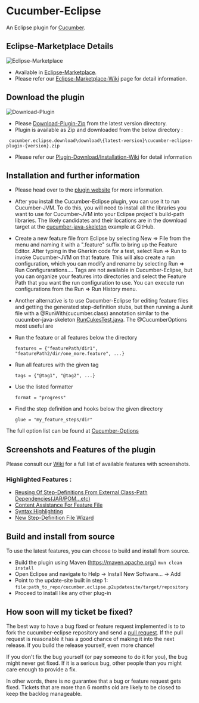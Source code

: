 # Cucumber-Eclipse

An Eclipse plugin for [Cucumber](http://cukes.info).

## Eclipse-Marketplace Details

![Eclipse-Marketplace](https://github.com/cucumber/cucumber-eclipse/blob/gh-pages/images/EclipseMarketPPlace.png)

- Available in [Eclipse-Marketplace](https://marketplace.eclipse.org/content/cucumber-eclipse-plugin).
- Please refer our [Eclipse-Marketplace-Wiki](https://github.com/cucumber/cucumber-eclipse/wiki/Eclipse-Market-Place-For-Cucumber-Eclipse-Plugin) page for detail information.

## Download the plugin
![Download-Plugin](https://github.com/cucumber/cucumber-eclipse/blob/gh-pages/images/Download.png)
- Please [Download-Plugin-Zip](https://github.com/cucumber/cucumber-eclipse/tree/master/cucumber.eclipse.download/download) from the latest version directory.
- Plugin is available as Zip and downloaded from the below directory : 
```gherkin
 cucumber.eclipse.download\download\{latest-version}\cucumber-eclipse-plugin-{version}.zip
```
- Please refer our [Plugin-Download/Installation-Wiki](https://github.com/cucumber/cucumber-eclipse/wiki/Download-and-Install-Plugin-From-Zip) for detail information

## Installation and further information

- Please head over to the [plugin website](http://cucumber.github.com/cucumber-eclipse) for more information.

- After you install the Cucumber-Eclipse plugin, you can use it to run Cucumber-JVM. To do this, you will need to install all the libraries you want to use for Cucumber-JVM into your Eclipse project's build-path libraries. The likely candidates and their locations are in the download target at the [cucumber-java-skeleton](https://github.com/cucumber/cucumber-java-skeleton/blob/master/build.xml) example at GitHub.

- Create a new feature file from Eclipse by selecting New => File from the menu and naming it with a ".feature" suffix to bring up the Feature Editor. After typing in the Gherkin code for a test, select Run => Run to invoke Cucumber-JVM on that feature. This will also create a run configuration, which you can modify and rename by selecting Run => Run Configurarations.... Tags are not available in Cucumber-Eclipse, but you can organize your features into directories and select the Feature Path that you want the run configuration to use. You can execute run configurations from the Run => Run History menu.

- Another alternative is to use Cucumber-Eclipse for editing feature files and getting the generated step-definition stubs, but then running a Junit file with a @RunWith(cucumber.class) annotation similar to the cucumber-java-skeleton [RunCukesTest.java](https://github.com/cucumber/cucumber-java-skeleton/blob/master/src/test/java/skeleton/RunCukesTest.java). The @CucumberOptions most useful are

* Run the feature or all features below the directory
  ```gherkin
  features = {"featurePath/dir1", "featurePath2/dir/one_more.feature", ...}
  ```

* Run all features with the given tag
  ```gherkin
  tags = {"@tag1", "@tag2", ...}
  ```

* Use the listed formatter
  ```gherkin
  format = "progress"
  ```

* Find the step definition and hooks below the given directory
  ```gherkin
  glue = "my_feature_steps/dir"
  ```

The full option list can be found at [Cucumber-Options](https://github.com/cucumber/cucumber-jvm/blob/master/core/src/main/java/cucumber/api/CucumberOptions.java)

## Screenshots and Features of the plugin
Please consult our [Wiki](https://github.com/cucumber/cucumber-eclipse/wiki) for a full list of available features with screenshots.

### Highlighted Features :
- [Reusing Of Step-Definitions From External Class-Path Dependencies(JAR/POM...etc)](https://github.com/cucumber/cucumber-eclipse/wiki/Reusing-Of-Step-Definitions-From-External-Class-Path-Dependencies(JAR-POM...etc))
- [Content Assistance For Feature File](https://github.com/cucumber/cucumber-eclipse/wiki/Content-Assistance-for-feature-file)
- [Syntax Highlighting](https://github.com/cucumber/cucumber-eclipse/wiki/I18n-Syntax-highlighting)
- [New Step-Definition File Wizard](https://github.com/cucumber/cucumber-eclipse/wiki/New-Step-Definition-File-Wizard)


## Build and install from source

To use the latest features, you can choose to build and install from source.

- Build the plugin using Maven (https://maven.apache.org/) <code>mvn clean install</code>
- Open Eclipse and navigate to Help -> Install New Software... -> Add
- Point to the update-site built in step 1: <code>file:path_to_repo/cucumber.eclipse.p2updatesite/target/repository</code>
- Proceed to install like any other plug-in

## How soon will my ticket be fixed?

The best way to have a bug fixed or feature request implemented is to
to fork the cucumber-eclipse repository and send a
[pull request](http://help.github.com/send-pull-requests/).
If the pull request is reasonable it has a good chance of
making it into the next release. If you build the release yourself, even more chance!

If you don't fix the bug yourself (or pay someone to do it for you), the bug might never get fixed. If it is a serious
bug, other people than you might care enough to provide a fix.

In other words, there is no guarantee that a bug or feature request gets fixed. Tickets that are more than 6 months old
are likely to be closed to keep the backlog manageable.
